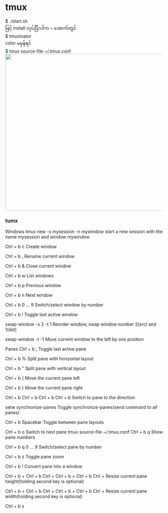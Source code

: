 # tmux
$ ./start.sh 
<br>
ဖြင့် install လုပ်ပြီးပါက ~  အောက်တွင်
<br>
$ tmuxinator
<br>
color မမှန်ရင် <br>
$ tmux source-file ~/.tmux.conf
<img src="tmux.png" width=800 height=500 />

### tumx
Windows
tmux new -s mysession -n mywindow
start a new session with the name mysession and window mywindow

Ctrl + b c
Create window

Ctrl + b ,
Rename current window

Ctrl + b &
Close current window

Ctrl + b w
List windows

Ctrl + b p
Previous window

Ctrl + b n
Next window

Ctrl + b 0 ... 9
Switch/select window by number

Ctrl + b l
Toggle last active window

swap-window -s 2 -t 1
Reorder window, swap window number 2(src) and 1(dst)

swap-window -t -1
Move current window to the left by one position

Panes
Ctrl + b ;
Toggle last active pane

Ctrl + b %
Split pane with horizontal layout

Ctrl + b "
Split pane with vertical layout

Ctrl + b {
Move the current pane left

Ctrl + b }
Move the current pane right

Ctrl + b 
Ctrl + b 
Ctrl + b 
Ctrl + b 
Switch to pane to the direction

setw synchronize-panes
Toggle synchronize-panes(send command to all panes)

Ctrl + b Spacebar
Toggle between pane layouts

Ctrl + b o
Switch to next pane
tmux source-file ~/.tmux.conf
Ctrl + b q
Show pane numbers

Ctrl + b q 0 ... 9
Switch/select pane by number

Ctrl + b z
Toggle pane zoom

Ctrl + b !
Convert pane into a window

Ctrl + b + 
Ctrl + b Ctrl + 
Ctrl + b + 
Ctrl + b Ctrl + 
Resize current pane height(holding second key is optional)

Ctrl + b + 
Ctrl + b Ctrl + 
Ctrl + b + 
Ctrl + b Ctrl + 
Resize current pane width(holding second key is optional)

Ctrl + b x
